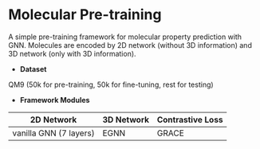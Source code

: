# **Molecular Pre-training**

A simple pre-training framework for molecular property prediction with GNN. Molecules are encoded by 2D network (without 3D information) and 3D network (only with 3D information). 

- **Dataset**

QM9 (50k for pre-training, 50k for fine-tuning, rest for testing) 

- **Framework Modules**

| 2D Network             | 3D Network | Contrastive Loss |
| ---------------------- | ---------- | ---------------- |
| vanilla GNN (7 layers) | EGNN       | GRACE            |

